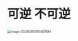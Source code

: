 # 可逆 不可逆

<img src="https://cvp.oss-cn-shanghai.aliyuncs.com/picgo/202403101054190.png" alt="image-20240310105407894" style="zoom:50%;" />